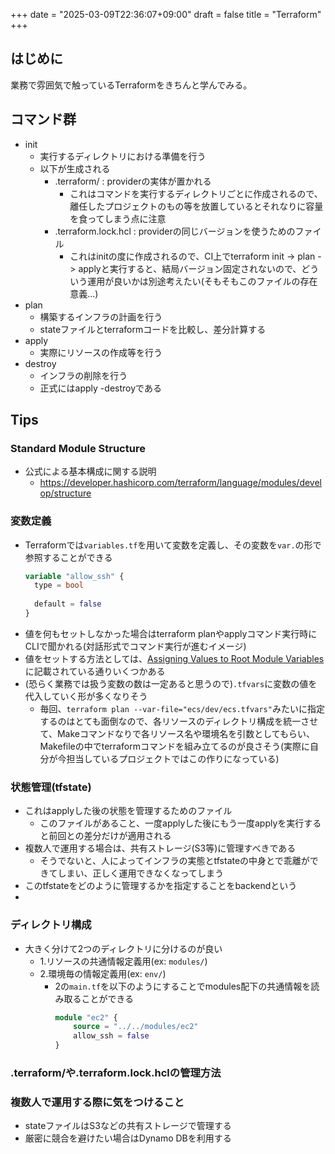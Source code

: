 +++
date = "2025-03-09T22:36:07+09:00"
draft = false
title = "Terraform"
+++


## はじめに

業務で雰囲気で触っているTerraformをきちんと学んでみる。

## コマンド群

- init
  - 実行するディレクトリにおける準備を行う
  - 以下が生成される
    - .terraform/ : providerの実体が置かれる
      - これはコマンドを実行するディレクトリごとに作成されるので、離任したプロジェクトのもの等を放置しているとそれなりに容量を食ってしまう点に注意
    - .terraform.lock.hcl : providerの同じバージョンを使うためのファイル
      - これはinitの度に作成されるので、CI上でterraform init -> plan -> applyと実行すると、結局バージョン固定されないので、どういう運用が良いかは別途考えたい(そもそもこのファイルの存在意義...)
- plan
  - 構築するインフラの計画を行う
  - stateファイルとterraformコードを比較し、差分計算する
- apply
  - 実際にリソースの作成等を行う
- destroy
  - インフラの削除を行う
  - 正式にはapply -destroyである

## Tips

### Standard Module Structure

- 公式による基本構成に関する説明
  - https://developer.hashicorp.com/terraform/language/modules/develop/structure

### 変数定義

- Terraformでは`variables.tf`を用いて変数を定義し、その変数を`var.`の形で参照することができる
  ```variables.tf
  variable "allow_ssh" {
    type = bool
    
    default = false
  }
  ```
- 値を何もセットしなかった場合はterraform planやapplyコマンド実行時にCLIで聞かれる(対話形式でコマンド実行が進むイメージ)
- 値をセットする方法としては、[Assigning Values to Root Module Variables](https://developer.hashicorp.com/terraform/language/values/variables#assigning-values-to-root-module-variables)に記載されている通りいくつかある
- (恐らく業務では扱う変数の数は一定あると思うので)`.tfvars`に変数の値を代入していく形が多くなりそう
  - 毎回、`terraform plan --var-file="ecs/dev/ecs.tfvars"`みたいに指定するのはとても面倒なので、各リソースのディレクトリ構成を統一させて、Makeコマンドなりで各リソース名や環境名を引数としてもらい、Makefileの中でterraformコマンドを組み立てるのが良さそう(実際に自分が今担当しているプロジェクトではこの作りになっている)

### 状態管理(tfstate)

- これはapplyした後の状態を管理するためのファイル
  - このファイルがあること、一度applyした後にもう一度applyを実行すると前回との差分だけが適用される
- 複数人で運用する場合は、共有ストレージ(S3等)に管理すべきである
  - そうでないと、人によってインフラの実態とtfstateの中身とで乖離ができてしまい、正しく運用できなくなってしまう
- このtfstateをどのように管理するかを指定することをbackendという
- 

### ディレクトリ構成

- 大きく分けて2つのディレクトリに分けるのが良い
  - 1.リソースの共通情報定義用(ex: `modules/`)
  - 2.環境毎の情報定義用(ex: `env/`)
    - 2の`main.tf`を以下のようにすることでmodules配下の共通情報を読み取ることができる
      ```main.tf
      module "ec2" {
          source = "../../modules/ec2"
          allow_ssh = false
      }
      ```

### .terraform/や.terraform.lock.hclの管理方法



### 複数人で運用する際に気をつけること

- stateファイルはS3などの共有ストレージで管理する
- 厳密に競合を避けたい場合はDynamo DBを利用する

